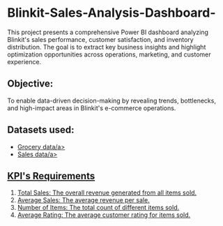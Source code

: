 # Blinkit-Sales-Analysis-Dashboard-
This project presents a comprehensive Power BI dashboard analyzing Blinkit's sales performance, customer satisfaction, and inventory distribution. The goal is to extract key business insights and highlight optimization opportunities across operations, marketing, and customer experience.
## Objective:
To enable data-driven decision-making by revealing trends, bottlenecks, and high-impact areas in Blinkit's e-commerce operations.
## Datasets used:
- <a href ="https://github.com/Pranavsai1109/Blinkit-Sales-Analysis-Dashboard-/blob/main/BlinkIT%20Grocery%20Data.xlsx">Grocery data/a>
- <a href ="https://github.com/Pranavsai1109/Blinkit-Sales-Analysis-Dashboard-/blob/main/Sales%20Data%20(1).csv">Sales data/a>
## KPI's Requirements
1. Total Sales: The overall revenue generated from all items sold.
2. Average Sales: The average revenue per sale.
3. Number of Items: The total count of different items sold.
4. Average Rating: The average customer rating for items sold.
